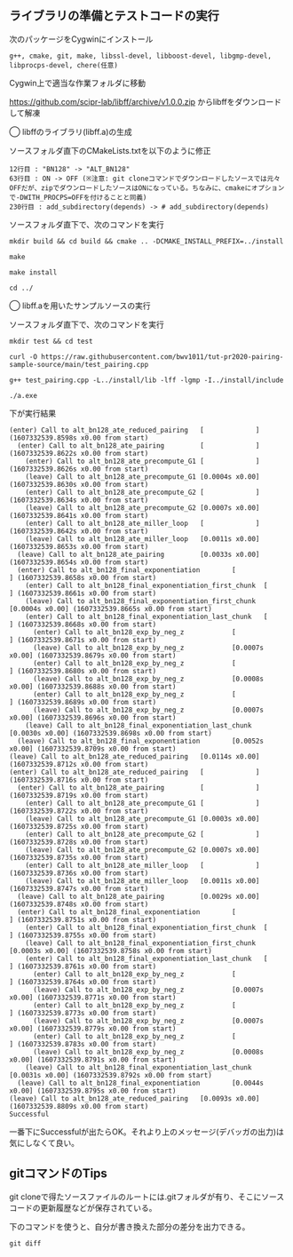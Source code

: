 ## ライブラリの準備とテストコードの実行

次のパッケージをCygwinにインストール

	g++, cmake, git, make, libssl-devel, libboost-devel, libgmp-devel, libprocps-devel, chere(任意)



Cygwin上で適当な作業フォルダに移動

https://github.com/scipr-lab/libff/archive/v1.0.0.zip からlibffをダウンロードして解凍



◯ libffのライブラリ(libff.a)の生成

ソースフォルダ直下のCMakeLists.txtを以下のように修正

	12行目 : "BN128" -> "ALT_BN128"
	63行目 : ON -> OFF (※注意: git cloneコマンドでダウンロードしたソースでは元々OFFだが、zipでダウンロードしたソースはONになっている。ちなみに、cmakeにオプションで-DWITH_PROCPS=OFFを付けることと同義)
	230行目 : add_subdirectory(depends) -> # add_subdirectory(depends)
	

ソースフォルダ直下で、次のコマンドを実行

	mkdir build && cd build && cmake .. -DCMAKE_INSTALL_PREFIX=../install

	make

	make install

	cd ../

◯ libff.aを用いたサンプルソースの実行

ソースフォルダ直下で、次のコマンドを実行

	mkdir test && cd test

	curl -O https://raw.githubusercontent.com/bwv1011/tut-pr2020-pairing-sample-source/main/test_pairing.cpp

	g++ test_pairing.cpp -L../install/lib -lff -lgmp -I../install/include

	./a.exe

下が実行結果

	(enter) Call to alt_bn128_ate_reduced_pairing   [             ] (1607332539.8598s x0.00 from start)
	  (enter) Call to alt_bn128_ate_pairing         [             ] (1607332539.8622s x0.00 from start)
	    (enter) Call to alt_bn128_ate_precompute_G1 [             ] (1607332539.8626s x0.00 from start)
	    (leave) Call to alt_bn128_ate_precompute_G1 [0.0004s x0.00] (1607332539.8630s x0.00 from start)
	    (enter) Call to alt_bn128_ate_precompute_G2 [             ] (1607332539.8634s x0.00 from start)
	    (leave) Call to alt_bn128_ate_precompute_G2 [0.0007s x0.00] (1607332539.8641s x0.00 from start)
	    (enter) Call to alt_bn128_ate_miller_loop   [             ] (1607332539.8642s x0.00 from start)
	    (leave) Call to alt_bn128_ate_miller_loop   [0.0011s x0.00] (1607332539.8653s x0.00 from start)
	  (leave) Call to alt_bn128_ate_pairing         [0.0033s x0.00] (1607332539.8654s x0.00 from start)
	  (enter) Call to alt_bn128_final_exponentiation        [             ] (1607332539.8658s x0.00 from start)
	    (enter) Call to alt_bn128_final_exponentiation_first_chunk  [             ] (1607332539.8661s x0.00 from start)
	    (leave) Call to alt_bn128_final_exponentiation_first_chunk  [0.0004s x0.00] (1607332539.8665s x0.00 from start)
	    (enter) Call to alt_bn128_final_exponentiation_last_chunk   [             ] (1607332539.8668s x0.00 from start)
	      (enter) Call to alt_bn128_exp_by_neg_z            [             ] (1607332539.8671s x0.00 from start)
	      (leave) Call to alt_bn128_exp_by_neg_z            [0.0007s x0.00] (1607332539.8679s x0.00 from start)
	      (enter) Call to alt_bn128_exp_by_neg_z            [             ] (1607332539.8680s x0.00 from start)
	      (leave) Call to alt_bn128_exp_by_neg_z            [0.0008s x0.00] (1607332539.8688s x0.00 from start)
	      (enter) Call to alt_bn128_exp_by_neg_z            [             ] (1607332539.8689s x0.00 from start)
	      (leave) Call to alt_bn128_exp_by_neg_z            [0.0007s x0.00] (1607332539.8696s x0.00 from start)
	    (leave) Call to alt_bn128_final_exponentiation_last_chunk   [0.0030s x0.00] (1607332539.8698s x0.00 from start)
	  (leave) Call to alt_bn128_final_exponentiation        [0.0052s x0.00] (1607332539.8709s x0.00 from start)
	(leave) Call to alt_bn128_ate_reduced_pairing   [0.0114s x0.00] (1607332539.8712s x0.00 from start)
	(enter) Call to alt_bn128_ate_reduced_pairing   [             ] (1607332539.8716s x0.00 from start)
	  (enter) Call to alt_bn128_ate_pairing         [             ] (1607332539.8719s x0.00 from start)
	    (enter) Call to alt_bn128_ate_precompute_G1 [             ] (1607332539.8722s x0.00 from start)
	    (leave) Call to alt_bn128_ate_precompute_G1 [0.0003s x0.00] (1607332539.8725s x0.00 from start)
	    (enter) Call to alt_bn128_ate_precompute_G2 [             ] (1607332539.8728s x0.00 from start)
	    (leave) Call to alt_bn128_ate_precompute_G2 [0.0007s x0.00] (1607332539.8735s x0.00 from start)
	    (enter) Call to alt_bn128_ate_miller_loop   [             ] (1607332539.8736s x0.00 from start)
	    (leave) Call to alt_bn128_ate_miller_loop   [0.0011s x0.00] (1607332539.8747s x0.00 from start)
	  (leave) Call to alt_bn128_ate_pairing         [0.0029s x0.00] (1607332539.8748s x0.00 from start)
	  (enter) Call to alt_bn128_final_exponentiation        [             ] (1607332539.8751s x0.00 from start)
	    (enter) Call to alt_bn128_final_exponentiation_first_chunk  [             ] (1607332539.8755s x0.00 from start)
	    (leave) Call to alt_bn128_final_exponentiation_first_chunk  [0.0003s x0.00] (1607332539.8758s x0.00 from start)
	    (enter) Call to alt_bn128_final_exponentiation_last_chunk   [             ] (1607332539.8761s x0.00 from start)
	      (enter) Call to alt_bn128_exp_by_neg_z            [             ] (1607332539.8764s x0.00 from start)
	      (leave) Call to alt_bn128_exp_by_neg_z            [0.0007s x0.00] (1607332539.8771s x0.00 from start)
	      (enter) Call to alt_bn128_exp_by_neg_z            [             ] (1607332539.8773s x0.00 from start)
	      (leave) Call to alt_bn128_exp_by_neg_z            [0.0007s x0.00] (1607332539.8779s x0.00 from start)
	      (enter) Call to alt_bn128_exp_by_neg_z            [             ] (1607332539.8783s x0.00 from start)
	      (leave) Call to alt_bn128_exp_by_neg_z            [0.0008s x0.00] (1607332539.8791s x0.00 from start)
	    (leave) Call to alt_bn128_final_exponentiation_last_chunk   [0.0031s x0.00] (1607332539.8792s x0.00 from start)
	  (leave) Call to alt_bn128_final_exponentiation        [0.0044s x0.00] (1607332539.8795s x0.00 from start)
	(leave) Call to alt_bn128_ate_reduced_pairing   [0.0093s x0.00] (1607332539.8809s x0.00 from start)
	Successful

一番下にSuccessfulが出たらOK。それより上のメッセージ(デバッガの出力)は気にしなくて良い。

## gitコマンドのTips

git cloneで得たソースファイルのルートには.gitフォルダが有り、そこにソースコードの更新履歴などが保存されている。

下のコマンドを使うと、自分が書き換えた部分の差分を出力できる。

	git diff
